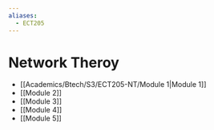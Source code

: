 ```yaml
---
aliases:
  - ECT205
---
```

# Network Theroy
- [[Academics/Btech/S3/ECT205-NT/Module 1|Module 1]]
- [[Module 2]]
- [[Module 3]]
- [[Module 4]]
- [[Module 5]]